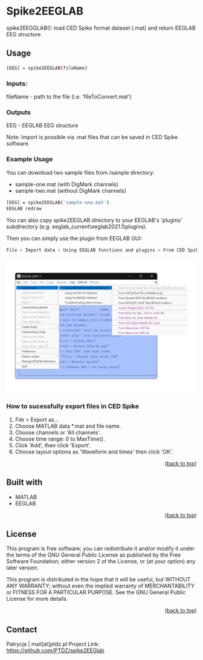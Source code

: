 <div id="top"></div>

# Spike2EEGLAB

spike2EEGGLAB(): load CED Spike format dataset (.mat) and return EEGLAB EEG structure

## Usage
```sh
[EEG] = spike2EEGLAB(fileName)
```

### Inputs:
fileName - path to the file (i.e. 'fileToConvert.mat')

### Outputs
EEG - EEGLAB EEG structure

Note: Import is possible via .mat files that can be saved in CED Spike software.

### Example Usage

You can download two sample files from /sample directory:
* sample-one.mat (with DigMark channels)
* sample-two.mat (without DigMark channels)

```sh
[EEG] = spike2EEGLAB('sample-one.mat')
EEGLAB redraw
```

You can also copy spike2EEGLAB directory to your EEGLAB's 'plugins' subdirectory (e.g. eeglab_current\eeglab2021.1\plugins).

Then you can simply use the plugin from EEGLAB GUI:
```sh
File > Import data > Using EEGLAB functions and plugins > From CED Spike Matlab file (.mat)
```
![EEGLAB GUI screenshot][EEGLAB-screenshot]
### How to sucessfully export files in CED Spike
1. File > Export as...
2. Choose MATLAB data *.mat and file name.
3. Choose channels or 'All channels'.
4. Choose time range: 0 to MaxTime().
5. Click 'Add', then click 'Export'.
6. Choose layout options as 'Waveform and times' then click 'OK'.

<p align="right">(<a href="#top">back to top</a>)</p>

## Built with
* MATLAB
* EEGLAB

<p align="right">(<a href="#top">back to top</a>)</p>

## License
This program is free software; you can redistribute it and/or modify it under the terms of the GNU General Public License as published by the Free Software Foundation; either version 2 of the License, or (at your option) any later version.

This program is distributed in the hope that it will be useful, but WITHOUT ANY WARRANTY; without even the implied warranty of MERCHANTABILITY or FITNESS FOR A PARTICULAR PURPOSE.  See the GNU General Public License for more details.

<p align="right">(<a href="#top">back to top</a>)</p>

<!-- MARKDOWN LINKS & IMAGES -->
[EEGLAB-screenshot]: images/EEGLABscreen.png

## Contact

Patrycja | mail[at]ptdz.pl
Project Link: https://github.com/PTDZ/spike2EEGlab
